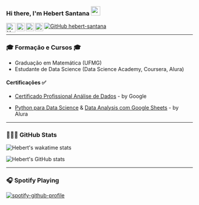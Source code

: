 ### Hi there, I'm Hebert Santana <img src="https://media.giphy.com/media/hvRJCLFzcasrR4ia7z/giphy.gif" width="25px" height="25px">

<!--START_SECTION:contato-->
<a href="mailto:hebert.fsantana@gmail.com">
  <img align="left" alt="Hebert Santana | Gmail" width="25px" src="https://upload.wikimedia.org/wikipedia/commons/7/7e/Gmail_icon_%282020%29.svg" />
</a>
<a href="https://www.linkedin.com/in/hebert-santana/">
  <img align="left" alt="Hebert Santana | LinkedIN" width="22px" src="https://raw.githubusercontent.com/peterthehan/peterthehan/master/assets/linkedin.svg" />
</a>
<a href="https://www.instagram.com/hebert_santanna">
  <img align="left" alt="Hebert Santana | Instagram" width="22px" src="https://upload.wikimedia.org/wikipedia/commons/9/96/Instagram.svg" />
</a>
<a href="https://open.spotify.com/user/z09zgzc1f80haqa8htymyoayo">
  <img align="left" alt="Hebert Santana | Spotify" width="22px" src="https://upload.wikimedia.org/wikipedia/commons/thumb/1/19/Spotify_logo_without_text.svg/1920px-Spotify_logo_without_text.svg.png" />
</a>

[![GitHub hebert-santana](https://img.shields.io/github/followers/hebert-santana?label=follow&style=social)](https://github.com/hebert-santana)
<!--END_SECTION:contato-->

---

<!--START_SECTION:formacao-->
### 🎓 Formação e Cursos 🎓

* Graduação em Matemática (UFMG)
* Estudante de Data Science (Data Science Academy, Coursera, Alura)

#### Certificações :white_check_mark:

- [Certificado Profissional Análise de Dados](https://www.coursera.org/account/accomplishments/professional-cert/FGJ46KJEMQLF) - by Google

- [Python para Data Science](https://cursos.alura.com.br/degree/certificate/11cf7e15-0540-4baa-9788-cca17d17b56b) & [Data Analysis com Google Sheets](https://cursos.alura.com.br/degree/certificate/a952a1e6-cdda-40da-a2f6-a1ed75d2a107) - by Alura
<!--END_SECTION:formacao-->

---

<!--START_SECTION:stats-->
### 👨🏻‍💻 GitHub Stats
![Hebert's wakatime stats](https://github-readme-stats.vercel.app/api/wakatime?username=hebert&api_domain=wakapi.dev&bg_color=1A202C&title_color=2F855A&icon_color=2F855A&text_color=ffffff&custom_title=Wakapi%20Stats&layout=compact&range=all_time)

![Hebert's GitHub stats](https://github-readme-stats.vercel.app/api?username=hebert-santana&show_icons=true&theme=transparent&hide=prs,issues,contribs)
<!--END_SECTION:stats-->

---

<!--START_SECTION:spotify-->
### 🎧 Spotify Playing
 
[![spotify-github-profile](https://spotify-github-profile.vercel.app/api/view?uid=z09zgzc1f80haqa8htymyoayo&cover_image=true&theme=novatorem&show_offline=false&background_color=121212&bar_color=53b14f&bar_color_cover=false)](https://spotify-github-profile.vercel.app/api/view?uid=z09zgzc1f80haqa8htymyoayo&redirect=true)  
<!--END_SECTION:spotify-->




